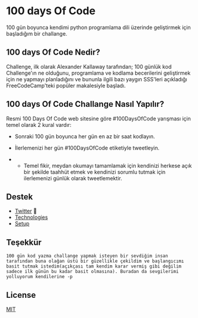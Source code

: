 # 100 days Of Code

100 gün boyunca kendimi python programlama dili üzerinde geliştirmek için başladığım bir challange.

## 100 days Of Code Nedir?

Challenge, ilk olarak Alexander Kallaway tarafından; 
100 günlük kod Challenge'ın ne olduğunu, programlama ve kodlama becerilerini geliştirmek için ne yapmayı planladığını
ve bununla ilgili bazı yaygın SSS'leri açıkladığı FreeCodeCamp'teki popüler makalesiyle başladı.


## 100 days Of Code Challange Nasıl Yapılır?
Resmi 100 Days Of Code web sitesine göre #100DaysOfCode yarışması için temel olarak 2 kural vardır:
* Sonraki 100 gün boyunca her gün en az bir saat kodlayın.
* İlerlemenizi her gün #100DaysOfCode etiketiyle tweetleyin.

* * Temel fikir, meydan okumayı tamamlamak için kendinizi herkese açık bir şekilde taahhüt etmek ve kendinizi sorumlu tutmak için ilerlemenizi günlük olarak tweetlemektir.


## Destek
* [Twitter](https://twitter.com/berkaysakayik) 🐓
* [Technologies](#technologies)
* [Setup](#setup)


## Teşekkür

```
100 gün kod yazma challange yapmak isteyen bir sevdiğim insan tarafından buna olağan üstü bir güzellikle çekildim ve başlangıcımı basit tutmak istedim(açıkçası tam kendim karar vermiş gibi değilim sadece ilk günün bu kadar basit olmasına). Buradan da sevgilerimi yolluyorum kendilerine -p
```


## License

[MIT](https://choosealicense.com/licenses/mit/)